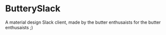 # ButterySlack
A material design Slack client, made by the butter enthusaists for the butter enthusaists ;)
